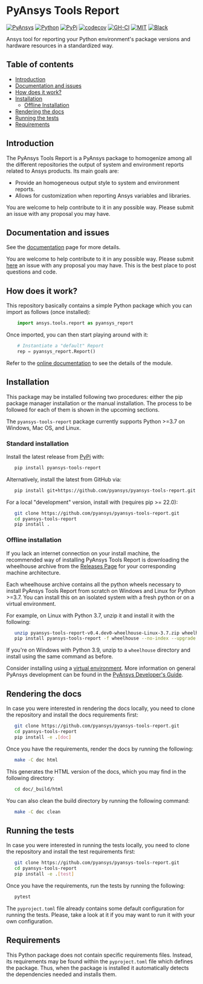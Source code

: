 # PyAnsys Tools Report

[![PyAnsys](https://img.shields.io/badge/Py-Ansys-ffc107.svg?logo=data:image/png;base64,iVBORw0KGgoAAAANSUhEUgAAABAAAAAQCAIAAACQkWg2AAABDklEQVQ4jWNgoDfg5mD8vE7q/3bpVyskbW0sMRUwofHD7Dh5OBkZGBgW7/3W2tZpa2tLQEOyOzeEsfumlK2tbVpaGj4N6jIs1lpsDAwMJ278sveMY2BgCA0NFRISwqkhyQ1q/Nyd3zg4OBgYGNjZ2ePi4rB5loGBhZnhxTLJ/9ulv26Q4uVk1NXV/f///////69du4Zdg78lx//t0v+3S88rFISInD59GqIH2esIJ8G9O2/XVwhjzpw5EAam1xkkBJn/bJX+v1365hxxuCAfH9+3b9/+////48cPuNehNsS7cDEzMTAwMMzb+Q2u4dOnT2vWrMHu9ZtzxP9vl/69RVpCkBlZ3N7enoDXBwEAAA+YYitOilMVAAAAAElFTkSuQmCC)](https://docs.pyansys.com/)
[![Python](https://img.shields.io/pypi/pyversions/pyansys-tools-report?logo=pypi)](https://pypi.org/project/pyansys-tools-report/)
[![PyPi](https://img.shields.io/pypi/v/pyansys-tools-report.svg?logo=python&logoColor=white)](https://pypi.org/project/pyansys-tools-report)
[![codecov](https://codecov.io/gh/pyansys/pyansys-tools-report/branch/main/graph/badge.svg)](https://codecov.io/gh/pyansys/pyansys-tools-report)
[![GH-CI](https://github.com/pyansys/pyansys-tools-report/actions/workflows/ci.yml/badge.svg)](https://github.com/pyansys/pyansys-tools-report/actions/workflows/ci.yml)
[![MIT](https://img.shields.io/badge/License-MIT-yellow.svg)](https://opensource.org/licenses/MIT)
[![Black](https://img.shields.io/badge/code%20style-black-000000.svg?style=flat)](https://github.com/psf/black)

Ansys tool for reporting your Python environment's package versions and hardware resources in a standardized way.

## Table of contents

<!--ts-->
   * [Introduction](#introduction)
   * [Documentation and issues](#documentation-and-issues)
   * [How does it work?](#how-does-it-work)
   * [Installation](#installation)
      * [Offline Installation](#offline-installation)
   * [Rendering the docs](#rendering-the-docs)
   * [Running the tests](#running-the-tests)
   * [Requirements](#requirements)
<!--te-->


## Introduction
The PyAnsys Tools Report is a PyAnsys package to homogenize among all the different repositories
the output of system and environment reports related to Ansys products. Its main goals are:

* Provide an homogeneous output style to system and environment reports.
* Allows for customization when reporting Ansys variables and libraries.

You are welcome to help contribute to it in any possible way. Please submit an issue with
any proposal you may have.

## Documentation and issues

See the [documentation](https://report.tools.docs.pyansys.com/) page for more details.

You are welcome to help contribute to it in any possible way. Please submit
[here](https://github.com/pyansys/pyansys-tools-report/issues) an issue with
any proposal you may have. This is the best place to post questions and code.

## How does it work?
This repository basically contains a simple Python package which you can import as follows
(once installed):

```python
    import ansys.tools.report as pyansys_report
```

Once imported, you can then start playing around with it:

```python
    # Instantiate a "default" Report
    rep = pyansys_report.Report()
```

Refer to the [online documentation](https://report.tools.docs.pyansys.com/) to see the details of the module.

## Installation

This package may be installed following two procedures: either the pip package manager installation or
the manual installation. The process to be followed for each of them is shown in the upcoming sections.

The ``pyansys-tools-report`` package currently supports Python >=3.7 on Windows, Mac OS, and Linux.

### Standard installation
Install the latest release from [PyPi](https://pypi.org/project/pyansys-tools-report) with:

```bash
   pip install pyansys-tools-report
```

Alternatively, install the latest from GitHub via:

```bash
   pip install git+https://github.com/pyansys/pyansys-tools-report.git
```

For a local "development" version, install with (requires pip >= 22.0):

```bash
   git clone https://github.com/pyansys/pyansys-tools-report.git
   cd pyansys-tools-report
   pip install .
```


### Offline installation

If you lack an internet connection on your install machine, the recommended way
of installing PyAnsys Tools Report is downloading the wheelhouse archive from the
[Releases Page](https://github.com/pyansys/pyansys-tools-report/releases) for your
corresponding machine architecture.

Each wheelhouse archive contains all the python wheels necessary to install
PyAnsys Tools Report from scratch on Windows and Linux for Python >=3.7. You can install
this on an isolated system with a fresh python or on a virtual environment.

For example, on Linux with Python 3.7, unzip it and install it with the following:

```bash
   unzip pyansys-tools-report-v0.4.dev0-wheelhouse-Linux-3.7.zip wheelhouse
   pip install pyansys-tools-report -f wheelhouse --no-index --upgrade --ignore-installed
```

If you're on Windows with Python 3.9, unzip to a ``wheelhouse`` directory and
install using the same command as before.

Consider installing using a [virtual environment](https://docs.python.org/3/library/venv.html).
More information on general PyAnsys development can be found in the
[PyAnsys Developer's Guide](https://dev.docs.pyansys.com/).

## Rendering the docs

In case you were interested in rendering the docs locally, you need to clone the repository and
install the docs requirements first:

```bash
   git clone https://github.com/pyansys/pyansys-tools-report.git
   cd pyansys-tools-report
   pip install -e .[doc]
```

Once you have the requirements, render the docs by running the following:

```bash
   make -C doc html
```

This generates the HTML version of the docs, which you may find in the following directory:

```bash
   cd doc/_build/html
```

You can also clean the build directory by running the following command:

```bash
   make -C doc clean
```

## Running the tests

In case you were interested in running the tests locally, you need to clone the repository and
install the test requirements first:

```bash
   git clone https://github.com/pyansys/pyansys-tools-report.git
   cd pyansys-tools-report
   pip install -e .[test]
```

Once you have the requirements, run the tests by running the following:

```bash
   pytest
```

The ``pyproject.toml`` file already contains some default configuration for running the tests. Please,
take a look at it if you may want to run it with your own configuration.


## Requirements

This Python package does not contain specific requirements files. Instead, its requirements may
be found within the ``pyproject.toml`` file which defines the package. Thus, when the package is
installed it automatically detects the dependencies needed and installs them.
